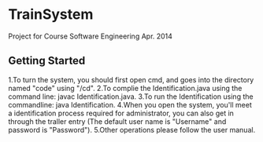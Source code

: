 # TrainSystem
Project for Course Software Engineering Apr. 2014
## Getting Started
1.To turn the system, you should first open cmd, and goes into the directory named "code" using "/cd".
2.To complie the Identification.java using the command line: javac Identification.java.
3.To run the Identification using the commandline: java Identification.
4.When you open the system, you'll meet a identification process required for administrator, you can also get in through the traller entry (The default user name is "Username" and password is "Password").
5.Other operations please follow the user manual.
